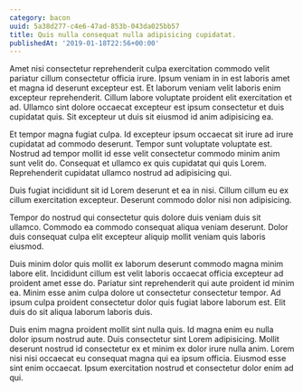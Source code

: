 ```yaml
---
category: bacon
uuid: 5a38d277-c4e6-47ad-853b-043da025bb57
title: Quis nulla consequat nulla adipisicing cupidatat.
publishedAt: '2019-01-18T22:56+00:00'
---
```


Amet nisi consectetur reprehenderit culpa exercitation commodo velit pariatur cillum consectetur officia irure. Ipsum veniam in in est laboris amet et magna id deserunt excepteur est. Et laborum veniam velit laboris enim excepteur reprehenderit. Cillum labore voluptate proident elit exercitation et ad. Ullamco sint dolore occaecat excepteur est ipsum consectetur et duis cupidatat quis. Sit excepteur ut duis sit eiusmod id anim adipisicing ea.

Et tempor magna fugiat culpa. Id excepteur ipsum occaecat sit irure ad irure cupidatat ad commodo deserunt. Tempor sunt voluptate voluptate est. Nostrud ad tempor mollit id esse velit consectetur commodo minim anim sunt velit do. Consequat et ullamco ex quis cupidatat qui quis Lorem. Reprehenderit cupidatat ullamco nostrud ad adipisicing qui.

Duis fugiat incididunt sit id Lorem deserunt et ea in nisi. Cillum cillum eu ex cillum exercitation excepteur. Deserunt commodo dolor nisi non adipisicing.

Tempor do nostrud qui consectetur quis dolore duis veniam duis sit ullamco. Commodo ea commodo consequat aliqua veniam deserunt. Dolor duis consequat culpa elit excepteur aliquip mollit veniam quis laboris eiusmod.

Duis minim dolor quis mollit ex laborum deserunt commodo magna minim labore elit. Incididunt cillum est velit laboris occaecat officia excepteur ad proident amet esse do. Pariatur sint reprehenderit qui aute proident id minim ea. Minim esse anim culpa dolore ut consectetur consectetur tempor. Ad ipsum culpa proident consectetur dolor quis fugiat labore laborum est. Elit duis do sit aliqua laborum laboris duis.

Duis enim magna proident mollit sint nulla quis. Id magna enim eu nulla dolor ipsum nostrud aute. Duis consectetur sint Lorem adipisicing. Mollit deserunt nostrud id consectetur ex et minim ex dolor irure nulla anim. Lorem nisi nisi occaecat eu consequat magna qui ea ipsum officia. Eiusmod esse sint enim occaecat. Ipsum exercitation nostrud et consectetur dolor enim ad qui.
